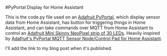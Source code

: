 #PyPortal Display for Home Assistant

This is the code.py file used on an [Adafruit PyPortal](https://www.adafruit.com/product/4116), which display sensor data from Home Assistant, has button for triggering things in Home Assistant, and can take commands over MQTT from Home Assistant to control an [Adafruit Mini Skinny NeoPixel strip of 30 LEDs](https://www.adafruit.com/product/2954). Heavily inspired by [Adafruit's PyPortal MQTT Sensor Node/Control Pad for Home Assistant](https://learn.adafruit.com/pyportal-mqtt-sensor-node-control-pad-home-assistant?view=all).

I'll add the link to my blog post when it's published.
